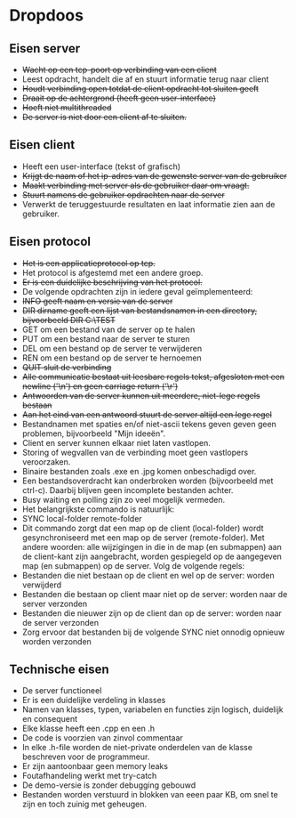 Dropdoos
========


Eisen server
--------

* ~~Wacht op een tcp-poort op verbinding van een client~~
* Leest opdracht, handelt die af en stuurt informatie terug naar client
* ~~Houdt verbinding open totdat de client opdracht tot sluiten geeft~~
* ~~Draait op de achtergrond (heeft geen user-interface)~~
* ~~Hoeft niet multithreaded~~
* ~~De server is niet door een client af te sluiten.~~



Eisen client
--------

* Heeft een user-interface (tekst of grafisch)
* ~~Krijgt de naam of het ip-adres van de gewenste server van de gebruiker~~
* ~~Maakt verbinding met server als de gebruiker daar om vraagt.~~
* ~~Stuurt namens de gebruiker opdrachten naar de server~~
* Verwerkt de teruggestuurde resultaten en laat informatie zien aan de gebruiker.

Eisen protocol
--------
* ~~Het is een applicatieprotocol op tcp.~~
* Het protocol is afgestemd met een andere groep.
* ~~Er is een duidelijke beschrijving van het protocol.~~
* De volgende opdrachten zijn in iedere geval geïmplementeerd:
* ~~INFO geeft naam en versie van de server~~
* ~~DIR dirname geeft een lijst van bestandsnamen in een directory, bijvoorbeeld DIR C:\TEST~~
* GET om een bestand van de server op te halen
* PUT om een bestand naar de server te sturen
* DEL om een bestand op de server te verwijderen
* REN om een bestand op de server te hernoemen
* ~~QUIT sluit de verbinding~~
* ~~Alle communicatie bestaat uit leesbare regels tekst, afgesloten met een newline ('\n') en geen carriage return ('\r')~~
* ~~Antwoorden van de server kunnen uit meerdere, niet-lege regels bestaan~~
* ~~Aan het eind van een antwoord stuurt de server altijd een lege regel~~
* Bestandnamen met spaties en/of niet-ascii tekens geven geven geen problemen, bijvoorbeeld "Mijn ideeën".
* Client en server kunnen elkaar niet laten vastlopen.
* Storing of wegvallen van de verbinding moet geen vastlopers veroorzaken.
* Binaire bestanden zoals .exe en .jpg komen onbeschadigd over.
* Een bestandsoverdracht kan onderbroken worden (bijvoorbeeld met ctrl-c). Daarbij blijven geen incomplete bestanden achter.
* Busy waiting en polling zijn zo veel mogelijk vermeden.
* Het belangrijkste commando is natuurlijk:
* SYNC local-folder remote-folder
* Dit commando zorgt dat een map op de client (local-folder) wordt gesynchroniseerd met een map op de server (remote-folder). Met andere woorden: alle wijzigingen in die in de map (en submappen) aan de client-kant zijn aangebracht, worden gespiegeld op de aangegeven map (en submappen) op de server. Volg de volgende regels:
* Bestanden die niet bestaan op de client en wel op de server: worden verwijderd
* Bestanden die bestaan op client maar niet op de server: worden naar de server verzonden
* Bestanden die nieuwer zijn op de client dan op de server: worden naar de server verzonden
* Zorg ervoor dat bestanden bij de volgende SYNC niet onnodig opnieuw worden verzonden

Technische eisen
--------

* De server functioneel
* Er is een duidelijke verdeling in klasses
* Namen van klasses, typen, variabelen en functies zijn logisch, duidelijk en consequent
* Elke klasse heeft een .cpp en een .h
* De code is voorzien van zinvol commentaar
* In elke .h-file worden de niet-private onderdelen van de klasse beschreven voor de programmeur.
* Er zijn aantoonbaar geen memory leaks
* Foutafhandeling werkt met try-catch
* De demo-versie is zonder debugging gebouwd
* Bestanden worden verstuurd in blokken van eeen paar KB, om snel te zijn en toch zuinig met geheugen.
